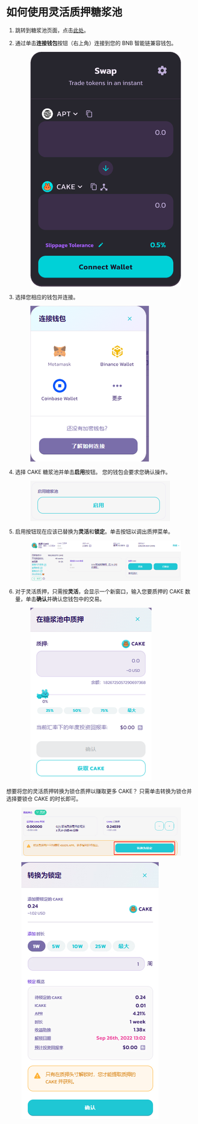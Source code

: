 # 如何使用灵活质押糖浆池

1. 跳转到糖浆池页面，点击[此处](https://pancakeswap.finance/pools)。
2.  通过单击**连接钱包**按钮（右上角）连接到您的 BNB 智能链兼容钱包。

    <figure><img src="../../../.gitbook/assets/2.png" alt=""><figcaption></figcaption></figure>
3.  选择您相应的钱包并连接。

    <figure><img src="../../../.gitbook/assets/3 (3).png" alt=""><figcaption></figcaption></figure>
4.  选择 CAKE 糖浆池并单击**启用**按钮。 您的钱包会要求您确认操作。

    <figure><img src="../../../.gitbook/assets/启用 (2).png" alt=""><figcaption></figcaption></figure>
5.  启用按钮现在应该已替换为**灵活**和**锁定**。单击按钮以调出质押菜单。

    <figure><img src="../../../.gitbook/assets/微信截图_20220919130645 (1).png" alt=""><figcaption></figcaption></figure>
6.  对于灵活质押，只需按**灵活**，会显示一个新窗口，输入您要质押的 CAKE 数量，单击**确认**并确认您钱包中的交易。

    <figure><img src="../../../.gitbook/assets/灵活质押.png" alt=""><figcaption></figcaption></figure>

想要将您的灵活质押转换为锁仓质押以赚取更多 CAKE？ 只需单击转换为锁仓并选择要锁仓 CAKE 的时长即可。

<figure><img src="../../../.gitbook/assets/转换为锁定1.jpg" alt=""><figcaption></figcaption></figure>

<figure><img src="../../../.gitbook/assets/转换为锁定APR.jpg" alt=""><figcaption></figcaption></figure>

